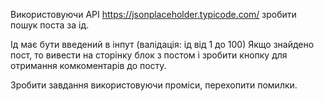 Використовуючи API https://jsonplaceholder.typicode.com/ зробити пошук поста за ід.

Ід має бути введений в інпут (валідація: ід від 1 до 100) Якщо знайдено пост, то вивести на сторінку блок з постом і зробити кнопку для отримання комкоментарів до посту.

Зробити завдання використовуючи проміси, перехопити помилки.